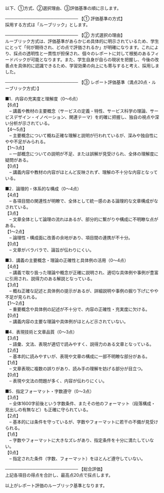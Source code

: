 以下、①方式、②選択理由、③評価基準の順に示します。

────────────────────────
【① 評価基準の方式】  
採用する方式は「ルーブリック」とします。

────────────────────────
【② 方式選択の理由】  
ルーブリック方式は、評価基準があらかじめ具体的に明示されているため、学生にとって「何が期待され、どの点で評価されるか」が明確になります。これにより、採点の透明性と一貫性が担保され、個々のレポートに対して根拠のあるフィードバックが可能となります。また、学生自身が自らの現状を把握し、今後の改善点を具体的に認識できるため、学習効果の向上にも寄与すると考え、採用しました。

────────────────────────
【③ レポート評価基準（満点20点・ルーブリック方式）】

■1．内容の充実度と理解度（0～6点）  
【6点】  
 – 講義や教材の主要概念（サービスの定義・特性、サービス科学の理論、サービスデザイン・イノベーション、関連テーマ）を的確に把握し、独自の視点や深い分析が示されている。  
【4～5点】  
 – 主要概念について概ね正確な理解と説明が行われているが、深みや独自性にやや不足がみられる。  
【1～3点】  
 – 一部概念についての説明が不足、または誤解が見受けられ、全体の理解度に疑問がある。  
【0点】  
 – 講義内容や教材の内容がほとんど反映されず、理解の不十分な内容となっている。

■2．論理的・体系的な構成（0～4点）  
【4点】  
 – 各項目間の関連性が明瞭で、全体として統一感のある論理的な文章構成がなされている。  
【3点】  
 – 文章全体として論理の流れはあるが、部分的に繋がりや構成に不明瞭な点がある。  
【1～2点】  
 – 論理性・構成面に改善の余地があり、項目間の連携が不十分。  
【0点】  
 – 文章がバラバラで、論旨が伝わりにくい。

■3．講義の主要概念・理論の正確性と具体例の活用（0～4点）  
【4点】  
 – 講義で取り扱った理論や概念が正確に説明され、適切な具体例や事例が豊富に引用され、説得力のある解説となっている。  
【3点】  
 – 概ね正確な記述と具体例の提示があるが、詳細説明や事例の掘り下げにやや不足が見られる。  
【1～2点】  
 – 重要概念や具体例の記述が不十分で、内容の正確性・充実度に欠ける。  
【0点】  
 – 講義内容の主要な理論や具体例がほとんど示されていない。

■4．表現技術と文章品質（0～3点）  
【3点】  
 – 語彙、文法、表現が適切で読みやすく、説得力のある文章となっている。  
【2点】  
 – 基本的に読みやすいが、表現や文章の構成に一部不明瞭な部分がある。  
【1点】  
 – 文章表現に複数の誤りがあり、読み手の理解を妨げる部分が目立つ。  
【0点】  
 – 表現や文法の問題が多く、内容が伝わりにくい。

■5．指定フォーマット・字数遵守（0～3点）  
【3点】  
 – 全体1600字前後という字数条件、またその他のフォーマット（段落構成・見出しの有無など）も正確に守られている。  
【2点】  
 – 基本的には条件を守っているが、字数やフォーマットに若干の不備が見受けられる。  
【1点】  
 – 字数やフォーマットに大きなズレがあり、指定条件を十分に満たしていない。  
【0点】  
 – 指定された条件（字数、フォーマット）をほとんど遵守していない。

────────────────────────
【総合評価】  
上記各項目の得点を合計し、最高点20点で採点します。

以上がレポート評価のルーブリック基準となります。